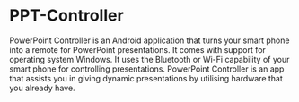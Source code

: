 # PPT-Controller
PowerPoint Controller is an Android application that turns your smart phone into a remote for PowerPoint presentations. It comes with support for operating system Windows. It uses the Bluetooth or Wi-Fi capability of your smart phone for controlling presentations. PowerPoint Controller is an app that assists you in giving dynamic presentations by utilising hardware that you already have.
